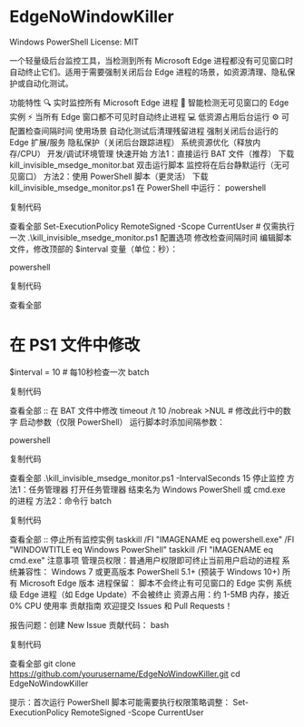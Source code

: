 # EdgeNoWindowKiller
Windows
PowerShell
License: MIT

一个轻量级后台监控工具，当检测到所有 Microsoft Edge 进程都没有可见窗口时自动终止它们。适用于需要强制关闭后台 Edge 进程的场景，如资源清理、隐私保护或自动化测试。

功能特性
🔍 实时监控所有 Microsoft Edge 进程
🚫 智能检测无可见窗口的 Edge 实例
⚡ 当所有 Edge 窗口都不可见时自动终止进程
💻 低资源占用后台运行
⚙️ 可配置检查间隔时间
使用场景
自动化测试后清理残留进程
强制关闭后台运行的 Edge 扩展/服务
隐私保护（关闭后台跟踪进程）
系统资源优化（释放内存/CPU）
开发/调试环境管理
快速开始
方法1：直接运行 BAT 文件（推荐）
下载 kill_invisible_msedge_monitor.bat
双击运行脚本
监控将在后台静默运行（无可见窗口）
方法2：使用 PowerShell 脚本（更灵活）
下载 kill_invisible_msedge_monitor.ps1
在 PowerShell 中运行：
powershell

复制代码

查看全部
Set-ExecutionPolicy RemoteSigned -Scope CurrentUser  # 仅需执行一次
.\kill_invisible_msedge_monitor.ps1
配置选项
修改检查间隔时间
编辑脚本文件，修改顶部的 $interval 变量（单位：秒）：

powershell

复制代码

查看全部
# 在 PS1 文件中修改
$interval = 10  # 每10秒检查一次
batch

复制代码

查看全部
:: 在 BAT 文件中修改
timeout /t 10 /nobreak >NUL  # 修改此行中的数字
启动参数（仅限 PowerShell）
运行脚本时添加间隔参数：

powershell

复制代码

查看全部
.\kill_invisible_msedge_monitor.ps1 -IntervalSeconds 15
停止监控
方法1：任务管理器
打开任务管理器
结束名为 Windows PowerShell 或 cmd.exe 的进程
方法2：命令行
batch

复制代码

查看全部
:: 停止所有监控实例
taskkill /FI "IMAGENAME eq powershell.exe" /FI "WINDOWTITLE eq Windows PowerShell"
taskkill /FI "IMAGENAME eq cmd.exe"
注意事项
管理员权限：普通用户权限即可终止当前用户启动的进程
系统兼容性：
Windows 7 或更高版本
PowerShell 5.1+ (预装于 Windows 10+)
所有 Microsoft Edge 版本
进程保留：
脚本不会终止有可见窗口的 Edge 实例
系统级 Edge 进程（如 Edge Update）不会被终止
资源占用：约 1-5MB 内存，接近 0% CPU 使用率
贡献指南
欢迎提交 Issues 和 Pull Requests！

报告问题：创建 New Issue
贡献代码：
bash

复制代码

查看全部
git clone https://github.com/yourusername/EdgeNoWindowKiller.git
cd EdgeNoWindowKiller

提示：首次运行 PowerShell 脚本可能需要执行权限策略调整：
Set-ExecutionPolicy RemoteSigned -Scope CurrentUser
